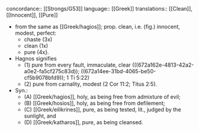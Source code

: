 concordance:: [[Strongs/G53]] 
language:: [[Greek]] 
translations:: [[Clean]], [[Innocent]], [[Pure]]

- from the same as [[Greek/hagios]]; prop. clean, i.e. (fig.) innocent,
  modest, perfect:
	- chaste (3x)
	- clean (1x)
	- pure (4x}.
- Hagnos signifies
	- (1) pure from every fault, immaculate, clear \(((672a162e-4813-42a2-a0e2-fa5cf275c83d)); ((672a14ee-31bd-4065-be50-cf5b9078bfd9)); 1 Ti 5:22)
	- (2) pure from carnality, modest (2 Cor 11:2; Titus 2:5).
- Syn.:
	- (A) [[Greek/hagios]], holy, as being free from admixture of evil;
	- (B) [[Greek/hosios]], holy, as being free from defilement;
	- (C) [[Greek/eilikrines]], pure, as being tested, lit., judged by the sunlight, and
	- (D) [[Greek/katharos]], pure, as being cleansed.